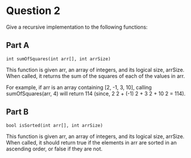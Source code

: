 # Question 2

Give a recursive implementation to the following functions:

## Part A

    int sumOfSquares(int arr[], int arrSize)
    
This function is given arr, an array of integers, and its logical size, arrSize. When called,
it returns the sum of the squares of each of the values in arr.

For example, if arr is an array containing [2, -1, 3, 10], calling sumOfSquares(arr, 4)
will return 114 (since, 2 2 + (-1) 2 + 3 2 + 10 2 = 114).

## Part B

    bool isSorted(int arr[], int arrSize)
    
This function is given arr, an array of integers, and its logical size, arrSize. When called,
it should return true if the elements in arr are sorted in an ascending order, or false if
they are not.
